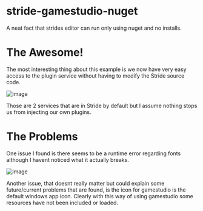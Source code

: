 # stride-gamestudio-nuget
A neat fact that strides editor can run only using nuget and no installs.

# The Awesome!
The most interesting thing about this example is we now have very easy access to the plugin service without having to modify the Stride source code.

![image](https://user-images.githubusercontent.com/73259914/232235882-75f97278-f038-497b-b79a-0108932772aa.png)

Those are 2 services that are in Stride by default but I assume nothing stops us from injecting our own plugins.

# The Problems
One issue I found is there seems to be a runtime error regarding fonts although I havent noticed what it actually breaks. 

![image](https://user-images.githubusercontent.com/73259914/232236055-da18fc85-21ea-43ba-b5e6-2abd68206c38.png)

Another issue, that doesnt really matter but could explain some future/current problems that are found, is the icon for gamestudio is the default windows app icon. Clearly with this way of using gamestudio some resources have not been included or loaded.
